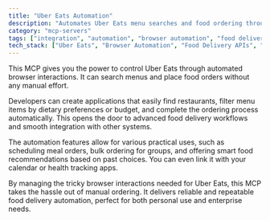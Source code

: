 ```yaml
---
title: "Uber Eats Automation"
description: "Automates Uber Eats menu searches and food ordering through browser automation, streamlining food discovery and delivery."
category: "mcp-servers"
tags: ["integration", "automation", "browser automation", "food delivery", "restaurant search", "meal scheduling"]
tech_stack: ["Uber Eats", "Browser Automation", "Food Delivery APIs", "E-commerce", "Dietary Filtering", "Health Tracking Integration"]
---
```


This MCP gives you the power to control Uber Eats through automated browser interactions. It can search menus and place food orders without any manual effort.

Developers can create applications that easily find restaurants, filter menu items by dietary preferences or budget, and complete the ordering process automatically. This opens the door to advanced food delivery workflows and smooth integration with other systems.

The automation features allow for various practical uses, such as scheduling meal orders, bulk ordering for groups, and offering smart food recommendations based on past choices. You can even link it with your calendar or health tracking apps.

By managing the tricky browser interactions needed for Uber Eats, this MCP takes the hassle out of manual ordering. It delivers reliable and repeatable food delivery automation, perfect for both personal use and enterprise needs.